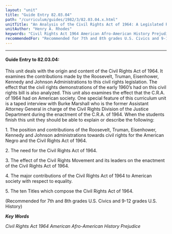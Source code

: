```yaml
---
layout: "unit"
title: "Guide Entry 82.03.04"
path: "/curriculum/guides/1982/3/82.03.04.x.html"
unitTitle: "An Analysis of the Civil Rights Act of 1964: A Legislated Response to Racial Discrimination in the U.S."
unitAuthor: "Henry A. Rhodes"
keywords: "Civil Rights Act 1964 American Afro-American History Prejudice"
recommendedFor: "Recommended for 7th and 8th grades U.S. Civics and 9-12 grades U.S. History"
---
```

<body>
<hr/>
 <h4>
  Guide Entry to 82.03.04:
 </h4>
 This unit deals with the origin and content of the Civil Rights Act of 1964.  It examines the contributions made by the Roosevelt, Truman, Eisenhower, Kennedy and Johnson Administrations to this civil rights legislation.  The effect that the civil rights demonstrations of the early 1960’s had on this civil rights bill is also analyzed.  This unit also examines the effect that the C.R.A. of 1964 had on American society.  One special feature of this curriculum unit is a taped interview with Burke Marshall who is the former Assistant Attorney General in charge of the Civil Rights Division of the Justice Department during the enactment of the C.R.A. of 1964.  When the students finish this unit they should be able to explain or describe the following:
 <p>
  1.  The position and contributions of the Roosevelt, Truman, Eisenhower, Kennedy and Johnson administrations towards civil rights for the American Negro and the Civil Rights Act of 1964.
 </p>
 <p>
  2.  The need for the Civil Rights Act of 1964.
 </p>
 <p>
  3.  The effect of the Civil Rights Movement and its leaders on the enactment of the Civil Rights Act of 1964.
 </p>
 <p>
  4.  The major contributions of the Civil Rights Act of 1964 to American society with respect to equality.
 </p>
 <p>
  5.  The ten Titles which compose the Civil Rights Act of 1964.
 </p>
 <p>
  (Recommended for 7th and 8th grades U.S. Civics and 9-12 grades U.S. History)
 </p>
<p>
  <b>
   <i>
    Key Words
   </i>
  </b>
  <br/>
 </p>
 <p>
  <i>
   Civil Rights Act 1964 American Afro-American History Prejudice
  </i>
 </p>

</body>